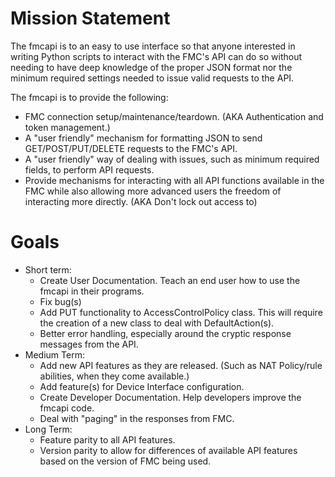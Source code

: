# Mission Statement
The fmcapi is to an easy to use interface so that anyone interested in writing Python scripts to interact with the 
FMC's API can do so without needing to have deep knowledge of the proper JSON format nor the minimum required settings 
needed to issue valid requests to the API.

The fmcapi is to provide the following:
 * FMC connection setup/maintenance/teardown.  (AKA Authentication and token management.)
 * A "user friendly" mechanism for formatting JSON to send GET/POST/PUT/DELETE requests to the FMC's API.
 * A "user friendly" way of dealing with issues, such as minimum required fields, to perform API requests. 
 * Provide mechanisms for interacting with all API functions available in the FMC while also allowing more advanced 
 users the freedom of interacting more directly.  (AKA Don't lock out access to)

# Goals
  * Short term:
    * Create User Documentation.  Teach an end user how to use the fmcapi in their programs.
    * Fix bug(s)
    * Add PUT functionality to AccessControlPolicy class.  This will require the creation of a new class to deal with 
    DefaultAction(s).
    * Better error handling, especially around the cryptic response messages from the API.
  * Medium Term:
    * Add new API features as they are released.  (Such as NAT Policy/rule abilities, when they come available.)
    * Add feature(s) for Device Interface configuration.
    * Create Developer Documentation.  Help developers improve the fmcapi code.
    * Deal with "paging" in the responses from FMC.
  * Long Term:
    * Feature parity to all API features.
    * Version parity to allow for differences of available API features based on the version of FMC being used.

